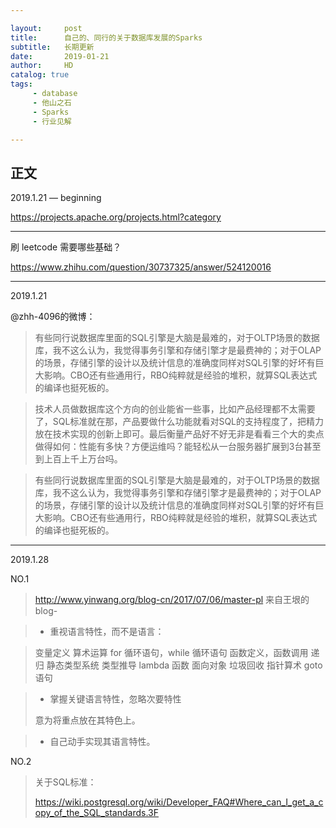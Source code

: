 ```yaml
---

layout:     post
title:      自己的、同行的关于数据库发展的Sparks
subtitle:   长期更新
date:       2019-01-21
author:     HD
catalog: true
tags:
     - database
     - 他山之石
     - Sparks
     - 行业见解

---
```


## 正文



2019.1.21 — beginning

https://projects.apache.org/projects.html?category

---

刷 leetcode 需要哪些基础？

https://www.zhihu.com/question/30737325/answer/524120016

---

2019.1.21 

@zhh-4096的微博：

> 有些同行说数据库里面的SQL引擎是大脑是最难的，对于OLTP场景的数据库，我不这么认为，我觉得事务引擎和存储引擎才是最费神的；对于OLAP的场景，存储引擎的设计以及统计信息的准确度同样对SQL引擎的好坏有巨大影响。CBO还有些通用行，RBO纯粹就是经验的堆积，就算SQL表达式的编译也挺死板的。



> 技术人员做数据库这个方向的创业能省一些事，比如产品经理都不太需要了，SQL标准就在那，产品要做什么功能就看对SQL的支持程度了，把精力放在技术实现的创新上即可。最后衡量产品好不好无非是看看三个大的卖点做得如何：性能有多快？方便运维吗？能轻松从一台服务器扩展到3台甚至到上百上千上万台吗。



> 有些同行说数据库里面的SQL引擎是大脑是最难的，对于OLTP场景的数据库，我不这么认为，我觉得事务引擎和存储引擎才是最费神的；对于OLAP的场景，存储引擎的设计以及统计信息的准确度同样对SQL引擎的好坏有巨大影响。CBO还有些通用行，RBO纯粹就是经验的堆积，就算SQL表达式的编译也挺死板的。 



---

2019.1.28

NO.1

> http://www.yinwang.org/blog-cn/2017/07/06/master-pl  来自王垠的blog-

> - 重视语言特性，而不是语言：

> ​变量定义
> 算术运算
> for 循环语句，while 循环语句
> 函数定义，函数调用
> 递归
> 静态类型系统
> 类型推导
> lambda 函数
> 面向对象
> 垃圾回收
> 指针算术
> goto 语句	

> - 掌握关键语言特性，忽略次要特性
>
> 意为将重点放在其特色上。

> - 自己动手实现其语言特性。

NO.2

> 关于SQL标准：
>
> https://wiki.postgresql.org/wiki/Developer_FAQ#Where_can_I_get_a_copy_of_the_SQL_standards.3F





